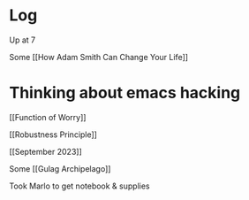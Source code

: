 


# Log


Up at 7

Some [[How Adam Smith Can Change Your Life]]

# Thinking about emacs hacking


[[Function of Worry]]

[[Robustness Principle]]

[[September 2023]]


Some [[Gulag Archipelago]]

Took Marlo to get notebook & supplies 

